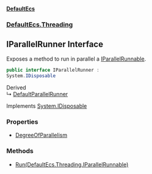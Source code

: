 #### [DefaultEcs](./index.md 'index')
### [DefaultEcs.Threading](./DefaultEcs-Threading.md 'DefaultEcs.Threading')
## IParallelRunner Interface
Exposes a method to run in parallel a [IParallelRunnable](./DefaultEcs-Threading-IParallelRunnable.md 'DefaultEcs.Threading.IParallelRunnable').  
```csharp
public interface IParallelRunner :
System.IDisposable
```
Derived  
&#8627; [DefaultParallelRunner](./DefaultEcs-Threading-DefaultParallelRunner.md 'DefaultEcs.Threading.DefaultParallelRunner')  

Implements [System.IDisposable](https://docs.microsoft.com/en-us/dotnet/api/System.IDisposable 'System.IDisposable')  
### Properties
- [DegreeOfParallelism](./DefaultEcs-Threading-IParallelRunner-DegreeOfParallelism.md 'DefaultEcs.Threading.IParallelRunner.DegreeOfParallelism')
### Methods
- [Run(DefaultEcs.Threading.IParallelRunnable)](./DefaultEcs-Threading-IParallelRunner-Run(DefaultEcs-Threading-IParallelRunnable).md 'DefaultEcs.Threading.IParallelRunner.Run(DefaultEcs.Threading.IParallelRunnable)')
